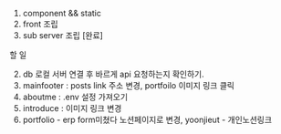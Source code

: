 1. component && static
2. front 조립
3. sub server 조립
   [완료]

할 일

2. db 로컬 서버 연결 후 바르게 api 요청하는지 확인하기.
3. mainfooter : posts link 주소 변경, portfoilo 이미지 링크 클릭
4. aboutme : .env 설정 가져오기
5. introduce : 이미지 링크 변경
6. portfolio - erp form미쳤다 노션페이지로 변경, yoonjieut -
   개인노션링크
